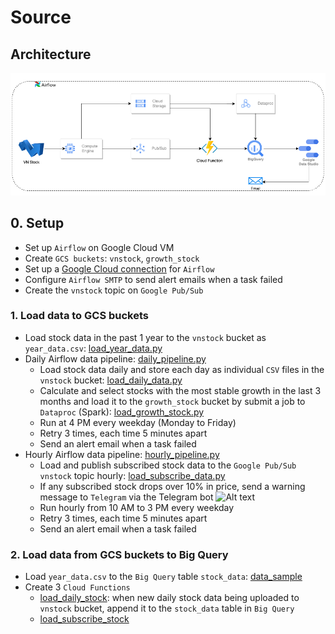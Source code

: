 # Source

## Architecture
![Alt text](images/vnstock_architecture.png)

## 0. Setup
- Set up `Airflow` on Google Cloud VM
- Create `GCS buckets`: `vnstock`, `growth_stock`
- Set up a [Google Cloud connection](src/connection_configurating/cloud_connection.py) for `Airflow`
- Configure `Airflow SMTP` to send alert emails when a task failed
- Create the `vnstock` topic on `Google Pub/Sub`

### 1. Load data to GCS buckets
- Load stock data in the past 1 year to the `vnstock` bucket as `year_data.csv`: [load_year_data.py](src/data_processing/load_year_data.py)
- Daily Airflow data pipeline: [daily_pipeline.py](src/dags/daily_dag.py)
  - Load stock data daily and store each day as individual `CSV` files in the `vnstock` bucket: [load_daily_data.py](src/data_processing/load_data.py)
  - Calculate and select stocks with the most stable growth in the last 3 months and load it to the `growth_stock` bucket by submit a job to `Dataproc` (Spark): [load_growth_stock.py](src/data_processing/grown_stock.py)
  - Run at 4 PM every weekday (Monday to Friday)
  - Retry 3 times, each time 5 minutes apart
  - Send an alert email when a task failed
- Hourly Airflow data pipeline: [hourly_pipeline.py](src/dags/hourly_dag.py)
  - Load and publish subscribed stock data to the `Google Pub/Sub` `vnstock` topic hourly: [load_subscribe_data.py](src/data_processing/subsribed_stock.py)
  - If any subscribed stock drops over 10% in price, send a warning message to `Telegram` via the Telegram bot
  ![Alt text](images/telegram_message.PNG)
  - Run hourly from 10 AM to 3 PM every weekday
  - Retry 3 times, each time 5 minutes apart
  - Send an alert email when a task failed

### 2. Load data from GCS buckets to Big Query
- Load `year_data.csv` to the `Big Query` table `stock_data`: [data_sample](data/processed_data/stock_data)
- Create 3 `Cloud Functions`
  - [load_daily_stock](src/cloud_functions/load_daily_stock): when new daily stock data being uploaded to `vnstock` bucket, append it to the `stock_data` table in `Big Query`
  - [load_subscribe_stock](src/cloud_functions/load_daily_stock)
